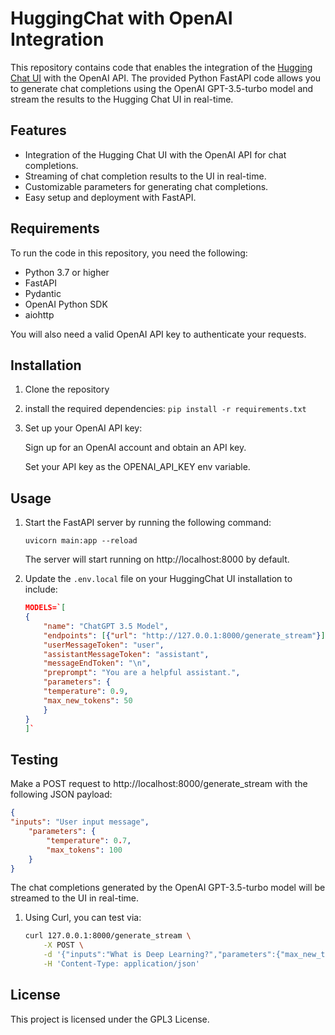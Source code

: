 # HuggingChat with OpenAI Integration

This repository contains code that enables the integration of the [Hugging Chat UI](https://github.com/huggingface/chat-ui) with the OpenAI API. The provided Python FastAPI code allows you to generate chat completions using the OpenAI GPT-3.5-turbo model and stream the results to the Hugging Chat UI in real-time.

## Features

- Integration of the Hugging Chat UI with the OpenAI API for chat completions.
- Streaming of chat completion results to the UI in real-time.
- Customizable parameters for generating chat completions.
- Easy setup and deployment with FastAPI.

## Requirements

To run the code in this repository, you need the following:

- Python 3.7 or higher
- FastAPI
- Pydantic
- OpenAI Python SDK
- aiohttp

You will also need a valid OpenAI API key to authenticate your requests.

## Installation

1. Clone the repository
2. install the required dependencies:
`pip install -r requirements.txt`
3. Set up your OpenAI API key:

    Sign up for an OpenAI account and obtain an API key.

    Set your API key as the OPENAI_API_KEY env variable.

## Usage
1. Start the FastAPI server by running the following command:

    ```uvicorn main:app --reload```

    The server will start running on http://localhost:8000 by default.
2. Update the `.env.local` file on your HuggingChat UI installation to include:

    ```json
    MODELS=`[
    {
        "name": "ChatGPT 3.5 Model",
        "endpoints": [{"url": "http://127.0.0.1:8000/generate_stream"}],
        "userMessageToken": "user",
        "assistantMessageToken": "assistant",
        "messageEndToken": "\n",
        "preprompt": "You are a helpful assistant.",
        "parameters": {
        "temperature": 0.9,
        "max_new_tokens": 50
        }
    }
    ]`
    ```
## Testing
Make a POST request to http://localhost:8000/generate_stream with the following JSON payload:

```json
{
"inputs": "User input message",
    "parameters": {
        "temperature": 0.7,
        "max_tokens": 100
    }
}
```
The chat completions generated by the OpenAI GPT-3.5-turbo model will be streamed to the UI in real-time.

1. Using Curl, you can test via:
    ```bash
    curl 127.0.0.1:8000/generate_stream \
        -X POST \
        -d '{"inputs":"What is Deep Learning?","parameters":{"max_new_tokens":17}}' \
        -H 'Content-Type: application/json'
    ```

## License

This project is licensed under the GPL3 License.